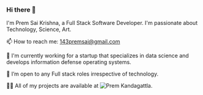 ### Hi there 👋

I'm Prem Sai Krishna, a Full Stack Software Developer. I'm passionate about Technology, Science, Art.

📫 How to reach me: 143premsai@gmail.com

🔭 I'm currently working for a startup that specializes in data science and develops information defense operating systems.

🤝 I’m open to any Full stack roles irrespective of technology.

👨‍💻 All of my projects are available at ![Prem Kandagattla](https://github.com/orgs/premkandagattla/repositories).
